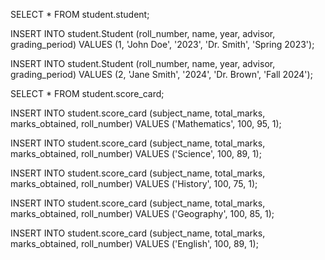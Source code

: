 SELECT * FROM student.student;

INSERT INTO student.Student (roll_number, name, year, advisor, grading_period)
VALUES (1, 'John Doe', '2023', 'Dr. Smith', 'Spring 2023');

INSERT INTO student.Student (roll_number, name, year, advisor, grading_period)
VALUES (2, 'Jane Smith', '2024', 'Dr. Brown', 'Fall 2024');



SELECT * FROM student.score_card;

INSERT INTO student.score_card (subject_name, total_marks, marks_obtained, roll_number)
VALUES ('Mathematics', 100, 95, 1);

INSERT INTO student.score_card (subject_name, total_marks, marks_obtained, roll_number)
VALUES ('Science', 100, 89, 1);

INSERT INTO student.score_card (subject_name, total_marks, marks_obtained, roll_number)
VALUES ('History', 100, 75, 1);

INSERT INTO student.score_card (subject_name, total_marks, marks_obtained, roll_number)
VALUES ('Geography', 100, 85, 1);

INSERT INTO student.score_card (subject_name, total_marks, marks_obtained, roll_number)
VALUES ('English', 100, 89, 1);
